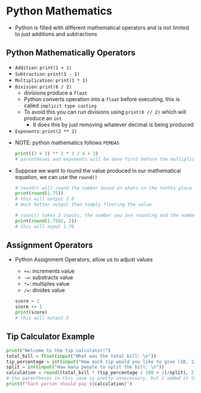<h1>Python Mathematics</h1>

* Python is filled with different mathematical operators and is not limited to just additions and subtractions

<h2>Python Mathematically Operators</h2>

* `Addition`: `print(1 + 1)`
* `Subtraction`: `print(1 - 1)`
* `Multiplication`: `print(1 * 1)`
* `Division`: `print(6 / 2)`
  - divisions produce a `float`
  - Python converts operation into a `float` before executing, this is called `implicit type casting`
  - To avoid this you can run divisions using `print(6 // 2)` which will produce an `int`
    * It does this by just removing whatever decimal is being produced
* `Exponents`: `print(2 ** 2)`

- NOTE: python mathematics follows `PEMDAS`
 
  ```python
  print((3 + 3) ** 2 * 3 / 4 + 2)
  # parentheses and exponents will be done first before the multiplication, division and the addition
  ```

* Suppose we want to round the value produced in our mathematical equation, we can use the `round()`
  
  ```python
  # round() will round the number based on whats in the tenths place in the value
  print(round(1.75)) 
  # this will output 2.0
  # much better output than simply flooring the value

  # rounc() takes 2 inputs, the number you are rounding and the number of digits in the decimal place to round to
  print(round(1.7592, 2))
  # this will ouput 1.76
  ```

<h2>Assignment Operators</h2>

* Python Assignment Operators, allow us to adjust values
  - `+=`: increments value
  - `-=`: substracts value
  - `*=`: multiples value
  - `/=`: divides value

  ```python
  score = 1
  score += 1
  print(score)
  # this will output 2
  ```

<h2>Tip Calculator Example</h2>

```python
print("Welcome to the tip calculator!")
total_bill = float(input("What was the total bill: \n"))
tip_percentage = int(input("How much tip would you like to give (10, 12, or 15): \n"))
split = int(input("How many people to split the bill: \n"))
calculation = round((total_bill * (tip_percentage / 100 + 1)/split), 2)
# the parentheses in this case is pretty unnecessary, but I added it to make it more readable
print(f"Each person should pay ${calculation}")

```
